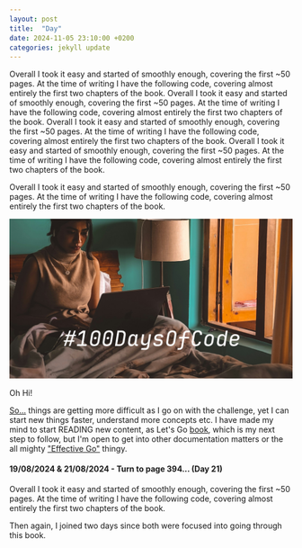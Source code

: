 ```yaml
---
layout: post
title:  "Day"
date: 2024-11-05 23:10:00 +0200
categories: jekyll update
---
```


Overall I took it easy and started of smoothly enough, covering the first ~50 pages. At the time of writing I have the following code, covering almost entirely the first two chapters of the book. Overall I took it easy and started of smoothly enough, covering the first ~50 pages. At the time of writing I have the following code, covering almost entirely the first two chapters of the book. Overall I took it easy and started of smoothly enough, covering the first ~50 pages. At the time of writing I have the following code, covering almost entirely the first two chapters of the book. Overall I took it easy and started of smoothly enough, covering the first ~50 pages. At the time of writing I have the following code, covering almost entirely the first two chapters of the book.

Overall I took it easy and started of smoothly enough, covering the first ~50 pages. At the time of writing I have the following code, covering almost entirely the first two chapters of the book.

![custom header](https://raw.githubusercontent.com/Akirapearl/jekyll_blog/main/assets/images/C0mP_Mac.png)

Oh Hi!

[So...](https://www.youtube.com/watch?v=0YhJxJZOWBw) things are getting more difficult as I go on with the challenge, yet I can start new things faster, understand more concepts etc. I have made my mind to start READING new content, as Let's Go [book](https://lets-go.alexedwards.net/), which is my next step to follow, but I'm open to get into other documentation matters or the all mighty ["Effective Go"](https://go.dev/doc/effective_go) thingy.

#### 19/08/2024 & 21/08/2024 - Turn to page 394... (Day 21)

Overall I took it easy and started of smoothly enough, covering the first ~50 pages. At the time of writing I have the following code, covering almost entirely the first two chapters of the book.

Then again, I joined two days since both were focused into going through this book.
